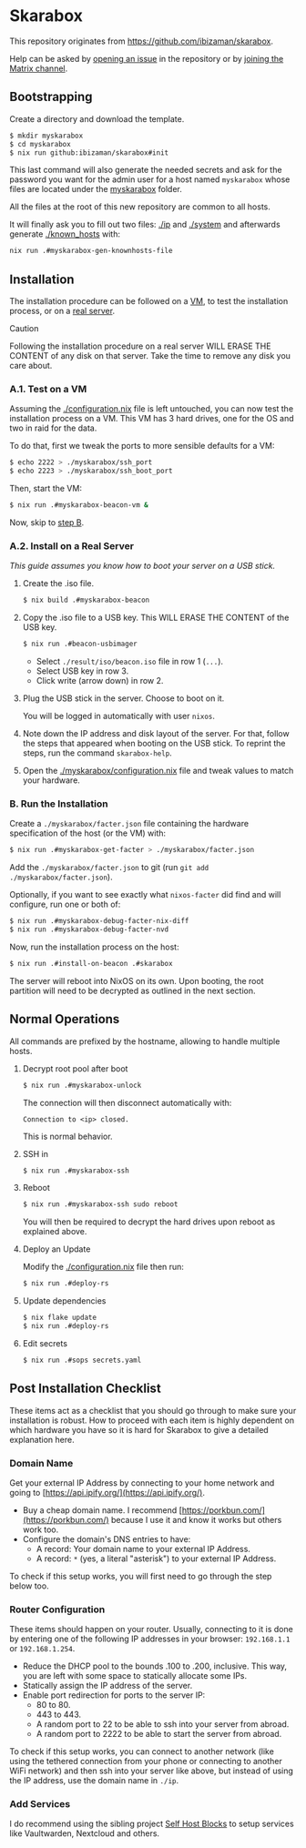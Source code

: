 # Skarabox

This repository originates from https://github.com/ibizaman/skarabox.

Help can be asked by [opening an issue][] in the repository
or by [joining the Matrix channel][].

[opening an issue]: https://github.com/ibizaman/skarabox/issues/new
[joining the Matrix channel]: https://matrix.to/#/#selfhostblocks:matrix.org

## Bootstrapping

Create a directory and download the template.

```bash
$ mkdir myskarabox
$ cd myskarabox
$ nix run github:ibizaman/skarabox#init
```

This last command will also generate the needed secrets
and ask for the password you want for the admin user
for a host named `myskarabox` whose files are located
under the [myskarabox](./myskarabox) folder.

All the files at the root of this new repository
are common to all hosts.

It will finally ask you to fill out two files: [./ip](./ip) and [./system](./system)
and afterwards generate [./known_hosts](./known_hosts) with:

```bash
nix run .#myskarabox-gen-knownhosts-file
```

## Installation

The installation procedure can be followed on a [VM][],
to test the installation process, or on a [real server][].

> [!CAUTION]
> Following the installation procedure on a real server
> WILL ERASE THE CONTENT of any disk on that server.
> Take the time to remove any disk you care about.

[VM]: #a1-test-on-a-vm
[real server]: #a2-install-on-a-real-server

### A.1. Test on a VM

Assuming the [./configuration.nix](./myskarabox/configuration.nix) file is left untouched,
you can now test the installation process on a VM.
This VM has 3 hard drives, one for the OS
and two in raid for the data.

To do that, first we tweak the ports
to more sensible defaults for a VM:

```bash
$ echo 2222 > ./myskarabox/ssh_port
$ echo 2223 > ./myskarabox/ssh_boot_port
```

Then, start the VM:

```bash
$ nix run .#myskarabox-beacon-vm &
```

Now, skip to [step B](#b-run-the-installation-process).

### A.2. Install on a Real Server

_This guide assumes you know how to boot your server on a USB stick._

1. Create the .iso file.

   ```bash
   $ nix build .#myskarabox-beacon
   ```

2. Copy the .iso file to a USB key. This WILL ERASE THE CONTENT of the USB key.

   ```bash
   $ nix run .#beacon-usbimager
   ```
   
   - Select `./result/iso/beacon.iso` file in row 1 (`...`).
   - Select USB key in row 3.
   - Click write (arrow down) in row 2.

3. Plug the USB stick in the server. Choose to boot on it.

   You will be logged in automatically with user `nixos`.

4. Note down the IP address and disk layout of the server.
   For that, follow the steps that appeared when booting on the USB stick.
   To reprint the steps, run the command `skarabox-help`.

5. Open the [./myskarabox/configuration.nix](./configuration.nix) file and tweak values to match your hardware.

### B. Run the Installation

Create a `./myskarabox/facter.json` file containing
the hardware specification of the host (or the VM) with:

```bash
$ nix run .#myskarabox-get-facter > ./myskarabox/facter.json
```

Add the `./myskarabox/facter.json` to git (run `git add ./myskarabox/facter.json`).

Optionally, if you want to see exactly what `nixos-facter` did find
and will configure, run one or both of:

```bash
$ nix run .#myskarabox-debug-facter-nix-diff
$ nix run .#myskarabox-debug-facter-nvd
```

Now, run the installation process on the host:

```bash
$ nix run .#install-on-beacon .#skarabox
```

The server will reboot into NixOS on its own.
Upon booting, the root partition will need to be decrypted
as outlined in the next section.

## Normal Operations

All commands are prefixed by the hostname, allowing to handle multiple hosts.

1. Decrypt root pool after boot

   ```bash
   $ nix run .#myskarabox-unlock
   ```

   The connection will then disconnect automatically with:
   
   ```
   Connection to <ip> closed.
   ```
   
   This is normal behavior.

2. SSH in

   ```bash
   $ nix run .#myskarabox-ssh
   ```

3. Reboot

   ```bash
   $ nix run .#myskarabox-ssh sudo reboot
   ```
   
   You will then be required to decrypt the hard drives upon reboot as explained above.

4. Deploy an Update

   Modify the [./configuration.nix](./configuration.nix) file then run:
   
   ```bash
   $ nix run .#deploy-rs
   ```

5. Update dependencies

   ```bash
   $ nix flake update
   $ nix run .#deploy-rs
   ```

6. Edit secrets

   ```bash
   $ nix run .#sops secrets.yaml
   ```

## Post Installation Checklist

These items act as a checklist that you should go through to make sure your installation is robust.
How to proceed with each item is highly dependent on which hardware you have so it is hard for Skarabox to give a detailed explanation here.

### Domain Name

Get your external IP Address by connecting to your home network and going to [https://api.ipify.org/](https://api.ipify.org/).

- Buy a cheap domain name.
  I recommend [https://porkbun.com/](https://porkbun.com/) because I use it and know it works but others work too.
- Configure the domain's DNS entries to have:
  - A record: Your domain name to your external IP Address.
  - A record: `*` (yes, a literal "asterisk") to your external IP Address.

To check if this setup works, you will first need to go through the step below too.

### Router Configuration

These items should happen on your router.
Usually, connecting to it is done by entering one of the following IP addresses in your browser: `192.168.1.1` or `192.168.1.254`.

- Reduce the DHCP pool to the bounds .100 to .200, inclusive.
  This way, you are left with some space to statically allocate some IPs.
- Statically assign the IP address of the server.
- Enable port redirection for ports to the server IP:
  - 80 to 80.
  - 443 to 443.
  - A random port to 22 to be able to ssh into your server from abroad.
  - A random port to 2222 to be able to start the server from abroad.

To check if this setup works,
you can connect to another network (like using the tethered connection from your phone or connecting to another WiFi network)
and then ssh into your server like above,
but instead of using the IP address, use the domain name in `./ip`.

### Add Services

I do recommend using the sibling project [Self Host Blocks](https://github.com/ibizaman/selfhostblocks) to setup services like Vaultwarden, Nextcloud and others.
